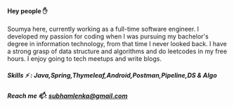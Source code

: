 #### Hey people :raised_hand:
Soumya here, currently working as a full-time software engineer. I developed my passion for coding when I was pursuing my bachelor's degree in information technology, from that time I never looked back. I have a strong grasp of data structure and algorithms and do leetcodes in my free hours. I enjoy going to tech meetups and write blogs.
  
##### Skills ⚡ : Java,Spring,Thymeleaf,Android,Postman,Pipeline,DS & Algo<br>

##### Reach me 📫: subhamlenka@gmail.com

<!--
**subhamlenka/subhamlenka** is a ✨ _special_ ✨ repository because its `README.md` (this file) appears on your GitHub profile.

Here are some ideas to get you started:

- 🔭 I’m currently working on ...
- 🌱 I’m currently learning ...
- 👯 I’m looking to collaborate on ...
- 🤔 I’m looking for help with ...
- 💬 Ask me about ...
- 📫 How to reach me: ...
- 😄 Pronouns: ...
- ⚡ Fun fact: ...
-->

